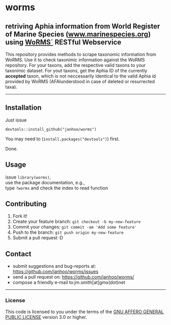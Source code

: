 # worms
## retriving Aphia information from World Register of Marine Species (www.marinespecies.org) using [WoRMS´](http://www.marinespecies.org) RESTful Webservice


This repository provides methods to scrape taxonomic information from 
WoRMS. 
Use it to check taxonimic information against the WoRMS repository.
For your taxons, add the respective valid taxons to your taxonimic dataset. For yout taxons, get the Aphia ID of the currently  **accepted** taxon, which is not neccessarily identical to the valid Aphia id provided by WoRMS (AFAIunderstood in case of deleted or resurrected taxa).


----

## Installation

Just issue
```
devtools::install_github("janhoo/worms")
```
You may need to (`install.packages("devtools")`) first.

Done.

## Usage
issue `library(worms)`,  <br />
use the package documentation, e.g.,  <br />
type `?worms` and check the index to read function  <br />

## Contributing
1. Fork it!
2. Create your feature branch: `git checkout -b my-new-feature`
3. Commit your changes: `git commit -am 'Add some feature'`
4. Push to the branch: `git push origin my-new-feature`
5. Submit a pull request :D

## Contact
* submit suggestions and bug-reports at: https://github.com/janhoo/worms/issues
* send a pull request on: https://github.com/janhoo/worms/
* compose a friendly e-mail to:jm.smith[at]gmx(dot)net

----

### License

This code is licensed to you under the terms of the [GNU AFFERO GENERAL PUBLIC LICENSE](http://choosealicense.com/licenses/agpl-3.0/) version 3.0 or higher.
